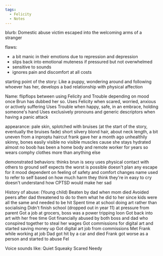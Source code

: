 ```yaml
---
tags:
  - Felicity
  - Notes
---
```

blurb: Domestic abuse victim escaped into the welcoming arms of a stranger

flaws: 
- a bit manic in their emotions due to repression and depression
- slips back into emotional muteness if pressured but not overwhelmed
- sensitive to sounds
- ignores pain and discomfort at all costs

starting point of the story: Like a puppy, wondering around and following whoever has her, develops a bad relationship with physical affection

Name: flipflops between using Felicity and Trouble depending on mood once Brun has dubbed her so.
Uses Felicity when scared, worried, anxious or actively suffering
Uses Trouble when happy, safe, in an embrace, holding someone's hand
Uses exclusively pronouns and generic descriptors when having a panic attack

appearance: 
pale skin, splotched with bruises (at the start of the story, eventually the bruises fade)
short silvery blond hair, about neck length, a bit uneven from a inproptu haircut frank gave her a month ago
unhealthily skinny, bones easily visible
no visible muscles cause she stays hydrated
almost no boob
has been a home body and remote worker for years so wears comphy clothes more than anything else

demonstrated behaviors:
thinks brun is sexy
uses physical contact with others to ground self
expects the worst is possible doesn't plan any escape for it
mood dependent on feeling of safety and comfort
changes name used to refer to self based on how much harm they think they're in
easy to cry
doesn't understand how CPTSD would make her sad

History of abuse:
(Young child)
Beaten by dad when mom died 
Avoided peers after dad threatened to do to them what he did to her since kids were all the same and needed to be hit
Spent time at school doing art rather than socialising 
Didn't finish school (dropped out in year 11) at pressure from parent
Got a job at grocers, boss was a power tripping loon
Got back into art with her free time
Got financially abused by both boss and dad who conspired together to steal her wages
Got commissions for digital art and started saving money up
Got digital art job from commissions
Met Frank while working at job
Dad got hit by a car and died
Frank got worse as a person and started to abuse Fel

Voice sounds like:
Quiet
Squeaky 
Scared
Needy